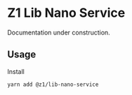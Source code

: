 # Z1 Lib Nano Service

Documentation under construction.

## Usage

Install

```
yarn add @z1/lib-nano-service
```

